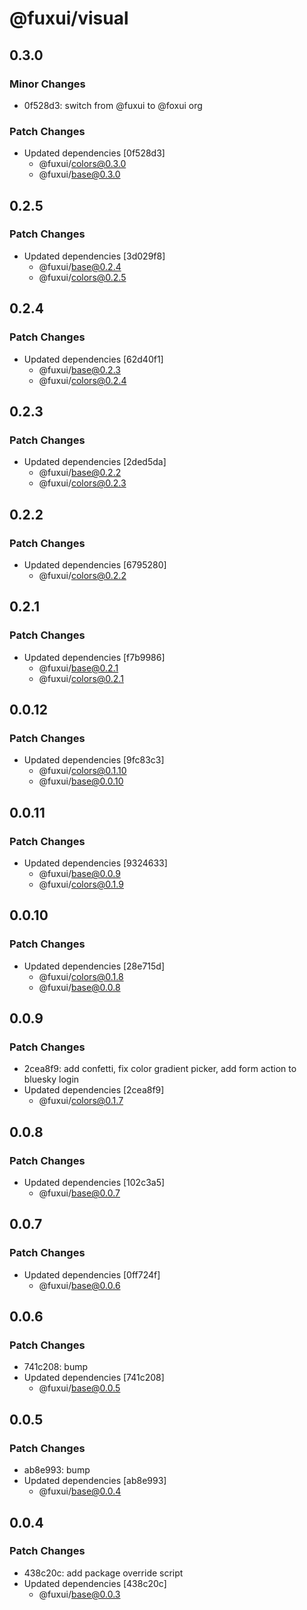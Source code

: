 # @fuxui/visual

## 0.3.0

### Minor Changes

- 0f528d3: switch from @fuxui to @foxui org

### Patch Changes

- Updated dependencies [0f528d3]
  - @fuxui/colors@0.3.0
  - @fuxui/base@0.3.0

## 0.2.5

### Patch Changes

- Updated dependencies [3d029f8]
  - @fuxui/base@0.2.4
  - @fuxui/colors@0.2.5

## 0.2.4

### Patch Changes

- Updated dependencies [62d40f1]
  - @fuxui/base@0.2.3
  - @fuxui/colors@0.2.4

## 0.2.3

### Patch Changes

- Updated dependencies [2ded5da]
  - @fuxui/base@0.2.2
  - @fuxui/colors@0.2.3

## 0.2.2

### Patch Changes

- Updated dependencies [6795280]
  - @fuxui/colors@0.2.2

## 0.2.1

### Patch Changes

- Updated dependencies [f7b9986]
  - @fuxui/base@0.2.1
  - @fuxui/colors@0.2.1

## 0.0.12

### Patch Changes

- Updated dependencies [9fc83c3]
  - @fuxui/colors@0.1.10
  - @fuxui/base@0.0.10

## 0.0.11

### Patch Changes

- Updated dependencies [9324633]
  - @fuxui/base@0.0.9
  - @fuxui/colors@0.1.9

## 0.0.10

### Patch Changes

- Updated dependencies [28e715d]
  - @fuxui/colors@0.1.8
  - @fuxui/base@0.0.8

## 0.0.9

### Patch Changes

- 2cea8f9: add confetti, fix color gradient picker, add form action to bluesky login
- Updated dependencies [2cea8f9]
  - @fuxui/colors@0.1.7

## 0.0.8

### Patch Changes

- Updated dependencies [102c3a5]
  - @fuxui/base@0.0.7

## 0.0.7

### Patch Changes

- Updated dependencies [0ff724f]
  - @fuxui/base@0.0.6

## 0.0.6

### Patch Changes

- 741c208: bump
- Updated dependencies [741c208]
  - @fuxui/base@0.0.5

## 0.0.5

### Patch Changes

- ab8e993: bump
- Updated dependencies [ab8e993]
  - @fuxui/base@0.0.4

## 0.0.4

### Patch Changes

- 438c20c: add package override script
- Updated dependencies [438c20c]
  - @fuxui/base@0.0.3

